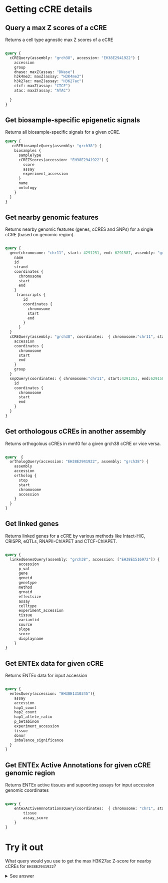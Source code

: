 # Getting cCRE details

## Query a max Z scores of a cCRE 

Returns a cell type agnostic max Z scores of a cCRE 

```graphql

query {
  cCREQuery(assembly: "grch38", accession: "EH38E2941922") {
    accession
    group
    dnase: maxZ(assay: "DNase")
    h3k4me3: maxZ(assay: "H3K4me3")
    h3k27ac: maxZ(assay: "H3K27ac")
    ctcf: maxZ(assay: "CTCF")
    atac: maxZ(assay: "ATAC")
    
  }
}

```

## Get biosample-specific epigenetic signals

Returns all biosample-specific signals for a given cCRE.

```graphql
query {
   ccREBiosampleQuery(assembly: "grch38") {
    biosamples {
      sampleType
      cCREZScores(accession: "EH38E2941922") {
        score
        assay
        experiment_accession        
      }
      name
      ontology      
    }    
  }
}
```


## Get nearby genomic features

Returns nearby genomic features (genes, cCRES and SNPs)  for a single cCRE (based on genomic region).

```graphql

query {
  gene(chromosome: "chr11", start: 4291251, end: 6291587, assembly: "grch38") {
    name
    id
    strand
    coordinates {
      chromosome
      start
      end
    }
     transcripts {
        id
        coordinates {
          chromosome
          start
          end
        }
      }
  }
  cCREQuery(assembly: "grch38", coordinates:  { chromosome:"chr11", start:4291251,end:6291587 }) {
    accession
    coordinates {
      chromosome
      start
      end
    }
    group
  }
  snpQuery(coordinates: { chromosome:"chr11", start:4291251, end:6291587 }, assembly: "hg38", common: true) {
    id
    coordinates {
      chromosome
      start
      end
    }
  }
}
```

## Get orthologous cCREs in another assembly

Returns orthogolous cCREs in mm10 for a given grch38 cCRE or vice versa.

```graphql

query  {
  orthologQuery(accession: "EH38E2941922", assembly: "grch38") {
    assembly
    accession
    ortholog {
      stop
      start
      chromosome
      accession      
    }    
  }
}

```

## Get linked genes

Returns linked genes for a cCRE by various methods like Intact-HiC, CRISPR, eQTLs, RNAPII-ChIAPET and CTCF-ChIAPET.
  
```graphql

query {
  linkedGenesQuery(assembly: "grch38", accession: ["EH38E1516972"]) {
      accession  
      p_val
      gene
      geneid
      genetype
      method
      grnaid
      effectsize
      assay
      celltype
      experiment_accession
      tissue
      variantid
      source
      slope
      score
      displayname
    }
}
```
## Get ENTEx data for given cCRE

Returns ENTEx data for input accession

```graphql

query {
  entexQuery(accession: "EH38E1310345"){
    assay
    accession
    hap1_count
    hap2_count
    hap1_allele_ratio
    p_betabinom
    experiment_accession
    tissue
    donor    
    imbalance_significance
  }
}

```

## Get ENTEx Active Annotations for given cCRE genomic region 

Returns ENTEx active tissues and supoorting assays for input accession genomic coordinates

```graphql

query {
    entexActiveAnnotationsQuery(coordinates:  { chromosome: "chr1", start: 1000068, end: 1000409 }) {
        tissue
        assay_score
    }
}

```


# Try it out

What query would you use to get the max H3K27ac Z-score for nearby cCREs for `EH38E2941922`?

<details>
<summary>See answer</summary>

```graphql
query {
  cCREQuery(assembly: "GRCh38", accession: "EH38E2941922") {
    accession
    group
    h3k27ac: maxZ(assay: "H3K27ac")    
  }
}
```
</details>

<br />
